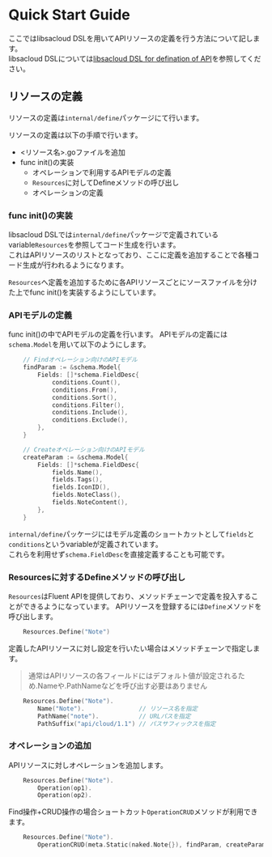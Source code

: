 # Quick Start Guide

ここではlibsacloud DSLを用いてAPIリソースの定義を行う方法について記します。  
libsacloud DSLについては[libsacloud DSL for defination of API](dls_overview.md)を参照してください。

## リソースの定義

リソースの定義は`internal/define`パッケージにて行います。

リソースの定義は以下の手順で行います。

- <リソース名>.goファイルを追加
- func init()の実装
  - オペレーションで利用するAPIモデルの定義
  - `Resources`に対してDefineメソッドの呼び出し
  - オペレーションの定義
  
### func init()の実装

libsacloud DSLでは`internal/define`パッケージで定義されているvariable`Resources`を参照してコード生成を行います。  
これはAPIリソースのリストとなっており、ここに定義を追加することで各種コード生成が行われるようになります。

`Resources`へ定義を追加するために各APIリソースごとにソースファイルを分けた上でfunc init()を実装するようにしています。

### APIモデルの定義

func init()の中でAPIモデルの定義を行います。
APIモデルの定義には`schema.Model`を用いて以下のようにします。

```go
    // Findオペレーション向けのAPIモデル
    findParam := &schema.Model{
    	Fields: []*schema.FieldDesc{
    		conditions.Count(),
    		conditions.From(),
    		conditions.Sort(),
    		conditions.Filter(),
    		conditions.Include(),
    		conditions.Exclude(),
    	},
    }

    // Createオペレーション向けのAPIモデル
    createParam := &schema.Model{
		Fields: []*schema.FieldDesc{
			fields.Name(),
			fields.Tags(),
			fields.IconID(),
			fields.NoteClass(),
			fields.NoteContent(),
		},
	}
```

`internal/define`パッケージにはモデル定義のショートカットとして`fields`と`conditions`というvariableが定義されています。  
これらを利用せず`schema.FieldDesc`を直接定義することも可能です。

### Resourcesに対するDefineメソッドの呼び出し

`Resources`はFluent APIを提供しており、メソッドチェーンで定義を投入することができるようになっています。
APIリソースを登録するには`Define`メソッドを呼び出します。

```go
	Resources.Define("Note")
```

定義したAPIリソースに対し設定を行いたい場合はメソッドチェーンで指定します。
> 通常はAPIリソースの各フィールドにはデフォルト値が設定されるため.Nameや.PathNameなどを呼び出す必要はありません

```go
	Resources.Define("Note").
		Name("Note").               // リソース名を指定
		PathName("note").           // URLパスを指定
		PathSuffix("api/cloud/1.1") // パスサフィックスを指定
```

### オペレーションの追加

APIリソースに対しオペレーションを追加します。

```go
	Resources.Define("Note").
	    Operation(op1).
	    Operation(op2).
```

Find操作+CRUD操作の場合ショートカット`OperationCRUD`メソッドが利用できます。

```go
	Resources.Define("Note").
		OperationCRUD(meta.Static(naked.Note{}), findParam, createParam, updateParam, result)
```
